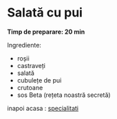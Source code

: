 # Salată cu pui

**Timp de preparare: 20 min**

Ingrediente: 
- roșii
- castraveți
- salată 
- cubulețe de pui
- crutoane
- sos Beta (rețeta noastră secretă)

inapoi acasa : [specialitati](../specialitati.md)